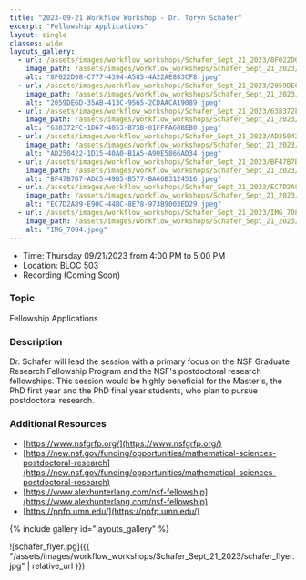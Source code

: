```yaml
---
title: "2023-09-21 Workflow Workshop - Dr. Toryn Schafer"
excerpt: "Fellowship Applications"
layout: single
classes: wide
layouts_gallery:
  - url: /assets/images/workflow_workshops/Schafer_Sept_21_2023/8F022D08-C777-4394-A585-4A22AE883CF8.jpeg
    image_path: /assets/images/workflow_workshops/Schafer_Sept_21_2023/8F022D08-C777-4394-A585-4A22AE883CF8.jpeg
    alt: "8F022D08-C777-4394-A585-4A22AE883CF8.jpeg"
  - url: /assets/images/workflow_workshops/Schafer_Sept_21_2023/2059DE6D-35AB-413C-9565-2CDAACA19089.jpeg
    image_path: /assets/images/workflow_workshops/Schafer_Sept_21_2023/2059DE6D-35AB-413C-9565-2CDAACA19089.jpeg
    alt: "2059DE6D-35AB-413C-9565-2CDAACA19089.jpeg"
  - url: /assets/images/workflow_workshops/Schafer_Sept_21_2023/638372FC-1D67-4053-B75B-81FFFA688EB0.jpeg
    image_path: /assets/images/workflow_workshops/Schafer_Sept_21_2023/638372FC-1D67-4053-B75B-81FFFA688EB0.jpeg
    alt: "638372FC-1D67-4053-B75B-81FFFA688EB0.jpeg"
  - url: /assets/images/workflow_workshops/Schafer_Sept_21_2023/AD250422-1D15-40A0-B1A5-A90E5866AD34.jpeg
    image_path: /assets/images/workflow_workshops/Schafer_Sept_21_2023/AD250422-1D15-40A0-B1A5-A90E5866AD34.jpeg
    alt: "AD250422-1D15-40A0-B1A5-A90E5866AD34.jpeg"
  - url: /assets/images/workflow_workshops/Schafer_Sept_21_2023/BF47B7B7-ADC5-49B5-B577-BA66B3124516.jpeg
    image_path: /assets/images/workflow_workshops/Schafer_Sept_21_2023/BF47B7B7-ADC5-49B5-B577-BA66B3124516.jpeg
    alt: "BF47B7B7-ADC5-49B5-B577-BA66B3124516.jpeg"
  - url: /assets/images/workflow_workshops/Schafer_Sept_21_2023/EC7D2A89-E90C-44BC-8E78-973B9003ED29.jpeg
    image_path: /assets/images/workflow_workshops/Schafer_Sept_21_2023/EC7D2A89-E90C-44BC-8E78-973B9003ED29.jpeg
    alt: "EC7D2A89-E90C-44BC-8E78-973B9003ED29.jpeg"
  - url: /assets/images/workflow_workshops/Schafer_Sept_21_2023/IMG_7084.jpeg
    image_path: /assets/images/workflow_workshops/Schafer_Sept_21_2023/IMG_7084.jpeg
    alt: "IMG_7084.jpeg"
---
```


- Time: Thursday 09/21/2023 from 4:00 PM to 5:00 PM
- Location: BLOC 503
- Recording (Coming Soon)

### Topic

Fellowship Applications

### Description

Dr. Schafer will lead the session with a primary focus on the NSF Graduate Research Fellowship Program and the NSF's postdoctoral research fellowships. This session would be highly beneficial for the Master's, the PhD first year and the PhD final year students, who plan to pursue postdoctoral research.

### Additional Resources
- [https://www.nsfgrfp.org/](https://www.nsfgrfp.org/)
- [https://new.nsf.gov/funding/opportunities/mathematical-sciences-postdoctoral-research](https://new.nsf.gov/funding/opportunities/mathematical-sciences-postdoctoral-research)
- [https://www.alexhunterlang.com/nsf-fellowship](https://www.alexhunterlang.com/nsf-fellowship)
- [https://ppfp.umn.edu/](https://ppfp.umn.edu/)


{% include gallery id="layouts_gallery" %}

![schafer_flyer.jpg]({{ "/assets/images/workflow_workshops/Schafer_Sept_21_2023/schafer_flyer.jpg" | relative_url }})
